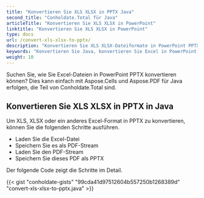 ```yaml
---
title: "Konvertieren Sie XLS XLSX in PPTX Java"
second_title: "Conholdate.Total für Java"
articleTitle: "Konvertieren Sie XLS XLSX in PowerPoint"
linktitle: "Konvertieren Sie XLS XLSX in PowerPoint"
type: docs
url: /convert-xls-xlsx-to-pptx/
description: "Konvertieren Sie XLS XLSX-Dateiformate in PowerPoint PPTX in Java."
keywords: "Konvertieren Sie Java, konvertieren Sie Excel in PowerPoint Java, konvertieren Sie xls in pptx Java, konvertieren Sie xlsx in Powerpoint Java, java konvertieren Sie xls xlsx, xls in pptx Java, xlsx in pptx Eclipse Java, Java-Konverter für xls, Java-Konverter für xlsx, Excel in pptx Java, Blatt zu Folie"
weight: 10
---
```


Suchen Sie, wie Sie Excel-Dateien in PowerPoint PPTX konvertieren können? Dies kann einfach mit Aspose.Cells und Aspose.PDF für Java erfolgen, die Teil von Conholdate.Total sind.

## **Konvertieren Sie XLS XLSX in PPTX in Java**
Um XLS, XLSX oder ein anderes Excel-Format in PPTX zu konvertieren, können Sie die folgenden Schritte ausführen.

- Laden Sie die Excel-Datei
- Speichern Sie es als PDF-Stream
- Laden Sie den PDF-Stream
- Speichern Sie dieses PDF als PPTX

Der folgende Code zeigt die Schritte im Detail.

{{< gist "conholdate-gists" "99cda41d97512604b557250b1268389d" "convert-xls-xlsx-to-pptx.java" >}}
